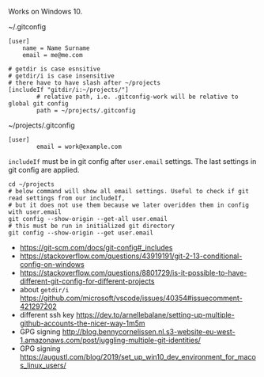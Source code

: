 Works on Windows 10.

~/.gitconfig

```
[user]
	name = Name Surname
	email = me@me.com

# getdir is case esnsitive
# getdir/i is case insensitive
# there have to have slash after ~/projects
[includeIf "gitdir/i:~/projects/"]
        # relative path, i.e. .gitconfig-work will be relative to global git config
        path = ~/projects/.gitconfig
```

~/projects/.gitconfig

```
[user]
        email = work@example.com
```

`includeIf` must be in git config after `user.email` settings. The last settings in git config are applied.

```
cd ~/projects
# below command will show all email settings. Useful to check if git read settings from our includeIf,
# but it does not use them because we later overidden them in config with user.email
git config --show-origin --get-all user.email
# this must be run in initialized git directory
git config --show-origin --get user.email
```

- https://git-scm.com/docs/git-config#_includes
- https://stackoverflow.com/questions/43919191/git-2-13-conditional-config-on-windows
- https://stackoverflow.com/questions/8801729/is-it-possible-to-have-different-git-config-for-different-projects
- about `getdir/i` https://github.com/microsoft/vscode/issues/40354#issuecomment-421297202
- different ssh key https://dev.to/arnellebalane/setting-up-multiple-github-accounts-the-nicer-way-1m5m
- GPG signing http://blog.bennycornelissen.nl.s3-website-eu-west-1.amazonaws.com/post/juggling-multiple-git-identities/
- GPG signing https://augustl.com/blog/2019/set_up_win10_dev_environment_for_macos_linux_users/
